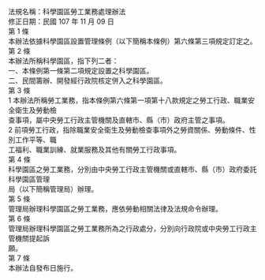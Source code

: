 法規名稱：科學園區勞工業務處理辦法  
修正日期：民國 107 年 11 月 09 日  
第 1 條  
本辦法依據科學園區設置管理條例（以下簡稱本條例）第六條第三項規定訂定之。  
第 2 條  
本辦法所稱科學園區，指下列二者：  
一、本條例第一條第二項規定設置之科學園區。  
二、民間籌辦、開發經行政院核定併入之科學園區。  
第 3 條  
1 本辦法所稱勞工業務，指本條例第六條第一項第十八款規定之勞工行政、職業安全衛生及勞動檢  
查事項，屬中央勞工行政主管機關及直轄市、縣（市）政府主管之事項。  
2 前項勞工行政，指除職業安全衛生及勞動檢查事項外之勞資關係、勞動條件、性別工作平等、職  
工福利、職業訓練、就業服務及其他有關勞工行政事項。  
第 4 條  
科學園區之勞工業務，分別由中央勞工行政主管機關或直轄市、縣（市）政府委託科學園區管理  
局（以下簡稱管理局）辦理。  
第 5 條  
管理局辦理科學園區之勞工業務，應依勞動相關法律及法規命令辦理。  
第 6 條  
管理局辦理科學園區之勞工業務所為之行政處分，分別向行政院或中央勞工行政主管機關提起訴  
願。  
第 7 條  
本辦法自發布日施行。  


